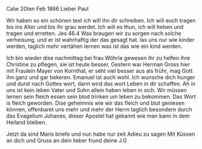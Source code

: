  Calw 20ten Feb 1866
Lieber Paul

Wir haben so ein schönen text ich will ihn dir schreiben. Ich will euch tragen bis ins Alter und bis ihr grau werdet. Ich will es thun, ich will heben und tragen und erretten. Jes 46.4 Was braugen wir zu sorgen nach solche verheisung, und er ist wahrhaftig der das gesagt hat. las uns nur wie kinder werden, taglich mehr vertähen lernen was ist das wie ein kind werden.

Ich bin wieder dise nachmittag bei frau Wöhrle gewesen ihr zu helfen ihre Christine zu pflegen, sie ist heute besser, Gestern war Herman Gross hier mit Fraulein Mayer von Kornthal, er seht viel besser aus als frühr, mag Gott ihn ganz und gar bekeren. Emanuel ist auch wohl. Ich wunsche dich hunger und durst nach Gottes wort, dann wird das wort Leben in dir schaffen. Ah in uns ist kein leben Vater und Sohn allein haben leben in sich. Wir müssen lernen sein fleich essen sein blod trinken um leben zu bekommen. Das Wort is fleich geworden. Dise geheimnis wie wir das fleich und blut geniesen können, offenbaret uns mehr und mehr der Herrn taglich besondern durch das Evagelium Johanes, dieser Apostel hat gekannt wie man kann in dem Heiland bleiben.

Jetzt da sind Maris briefe und nun habe nur zeit Adieu zu sagen Mit Küssen an dich und Gruss an dein lieber frund
 deine J.G
